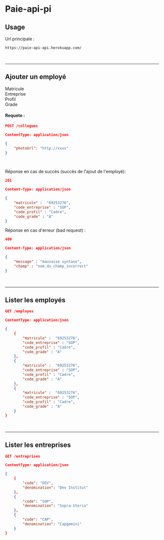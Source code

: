 # Paie-api-pi  


## Usage  

Url principale : 

```
https://paie-api-api.herokuapp.com/  
```

<br>

---

 ## Ajouter un employé


Matricule  
Entreprise  
Profil  
Grade  


#### Requete : 
``` json
POST /collegues

ContentType: application/json

{
    "photoUrl": "http://xxxx"
}
```

<br>

Réponse en cas de succès (succès de l'ajout de l'employé):
``` json
201

Content-Type: application/json

{
    "matricule" :  "69253276",
    "code_entreprise" : "SOP",
    "code_profil" : "Cadre",
    "code_grade" : "A"
}
```
 

Réponse en cas d'erreur (bad request) :
``` json
400

Content-Type: application/json

{
    "message" : "mauvaise syntaxe",
    "champ" : "nom_du_champ_incorrect"
}
```



<br>

---- 


 ## Lister les employés

 

``` json
GET /employes

ContentType: application/json

{
    {
        "matricule" :  "69253276",
        "code_entreprise" : "SOP",
        "code_profil" : "Cadre",
        "code_grade" : "A"
    },
    {
        "matricule" :  "69253276",
        "code_entreprise" : "SOP",
        "code_profil" : "Cadre",
        "code_grade" : "A"
    },
    {
        "matricule" :  "69253276",
        "code_entreprise" : "SOP",
        "code_profil" : "Cadre",
        "code_grade" : "A"
    }
}
```

<br>

---- 


 ## Lister les entreprises

 

``` json
GET /entreprises

ContentType: application/json

{
    {
        "code": "DEV",
        "denomination": "Dev Institut"
    },
    {
        "code": "SOP",
        "denomination": "Sopra-Steria"
    },
    {
        "code": "CAP",
        "denomination": "Capgemini"
    }
}
```


